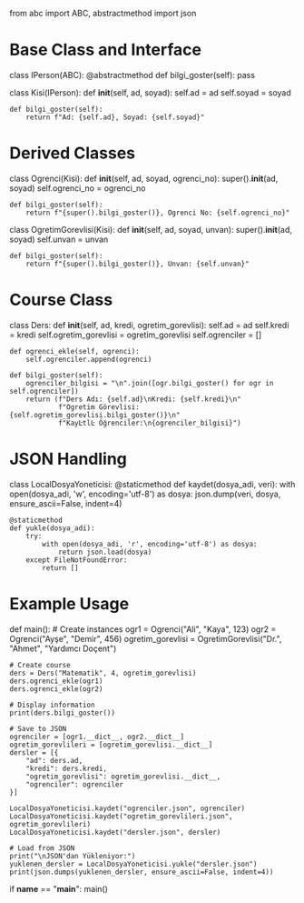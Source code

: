 from abc import ABC, abstractmethod
import json

# Base Class and Interface
class IPerson(ABC):
    @abstractmethod
    def bilgi_goster(self):
        pass

class Kisi(IPerson):
    def __init__(self, ad, soyad):
        self.ad = ad
        self.soyad = soyad

    def bilgi_goster(self):
        return f"Ad: {self.ad}, Soyad: {self.soyad}"

# Derived Classes
class Ogrenci(Kisi):
    def __init__(self, ad, soyad, ogrenci_no):
        super().__init__(ad, soyad)
        self.ogrenci_no = ogrenci_no

    def bilgi_goster(self):
        return f"{super().bilgi_goster()}, Ogrenci No: {self.ogrenci_no}"

class OgretimGorevlisi(Kisi):
    def __init__(self, ad, soyad, unvan):
        super().__init__(ad, soyad)
        self.unvan = unvan

    def bilgi_goster(self):
        return f"{super().bilgi_goster()}, Unvan: {self.unvan}"

# Course Class
class Ders:
    def __init__(self, ad, kredi, ogretim_gorevlisi):
        self.ad = ad
        self.kredi = kredi
        self.ogretim_gorevlisi = ogretim_gorevlisi
        self.ogrenciler = []

    def ogrenci_ekle(self, ogrenci):
        self.ogrenciler.append(ogrenci)

    def bilgi_goster(self):
        ogrenciler_bilgisi = "\n".join([ogr.bilgi_goster() for ogr in self.ogrenciler])
        return (f"Ders Adı: {self.ad}\nKredi: {self.kredi}\n"
                f"Ogretim Görevlisi: {self.ogretim_gorevlisi.bilgi_goster()}\n"
                f"KayĿtlĿ Öğrenciler:\n{ogrenciler_bilgisi}")

# JSON Handling
class LocalDosyaYoneticisi:
    @staticmethod
    def kaydet(dosya_adi, veri):
        with open(dosya_adi, 'w', encoding='utf-8') as dosya:
            json.dump(veri, dosya, ensure_ascii=False, indent=4)

    @staticmethod
    def yukle(dosya_adi):
        try:
            with open(dosya_adi, 'r', encoding='utf-8') as dosya:
                return json.load(dosya)
        except FileNotFoundError:
            return []

# Example Usage
def main():
    # Create instances
    ogr1 = Ogrenci("Ali", "Kaya", 123)
    ogr2 = Ogrenci("Ayşe", "Demir", 456)
    ogretim_gorevlisi = OgretimGorevlisi("Dr.", "Ahmet", "Yardımcı Doçent")

    # Create course
    ders = Ders("Matematik", 4, ogretim_gorevlisi)
    ders.ogrenci_ekle(ogr1)
    ders.ogrenci_ekle(ogr2)

    # Display information
    print(ders.bilgi_goster())

    # Save to JSON
    ogrenciler = [ogr1.__dict__, ogr2.__dict__]
    ogretim_gorevlileri = [ogretim_gorevlisi.__dict__]
    dersler = [{
        "ad": ders.ad,
        "kredi": ders.kredi,
        "ogretim_gorevlisi": ogretim_gorevlisi.__dict__,
        "ogrenciler": ogrenciler
    }]

    LocalDosyaYoneticisi.kaydet("ogrenciler.json", ogrenciler)
    LocalDosyaYoneticisi.kaydet("ogretim_gorevlileri.json", ogretim_gorevlileri)
    LocalDosyaYoneticisi.kaydet("dersler.json", dersler)

    # Load from JSON
    print("\nJSON'dan Yükleniyor:")
    yuklenen_dersler = LocalDosyaYoneticisi.yukle("dersler.json")
    print(json.dumps(yuklenen_dersler, ensure_ascii=False, indent=4))

if __name__ == "__main__":
    main()
